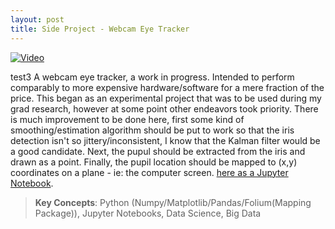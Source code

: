 ```yaml
---
layout: post
title: Side Project - Webcam Eye Tracker
---
```

[![Video](https://drive.google.com/uc?export=view&id=1rSsakx7WO5QPaCVOOysAef5OVoMKBksi)](https://drive.google.com/file/d/1f-ut3deaM1Uz_6YP6-ZlMmx69Kmlo377/view?usp=sharing "Audi R8")

test3 A webcam eye tracker, a work in progress. Intended to perform comparably to more expensive hardware/software for a mere fraction of the price. This began as an experimental project that was to be used during my grad research, however at some point other endeavors took priority. There is much improvement to be done here, first some kind of smoothing/estimation algorithm should be put to work so that the iris detection isn't so jittery/inconsistent, I know that the Kalman filter would be a good candidate. Next, the pupul should be extracted from the iris and drawn as a point. Finally, the pupil location should be mapped to (x,y) coordinates on a plane - ie: the computer screen. <a href="https://stevebottos.github.io/jupnotes/LA Parking Violations 2018" target="_blank">here as a Jupyter Notebook</a>.
> **Key Concepts**: Python (Numpy/Matplotlib/Pandas/Folium(Mapping Package)), Jupyter Notebooks, Data Science, Big Data
